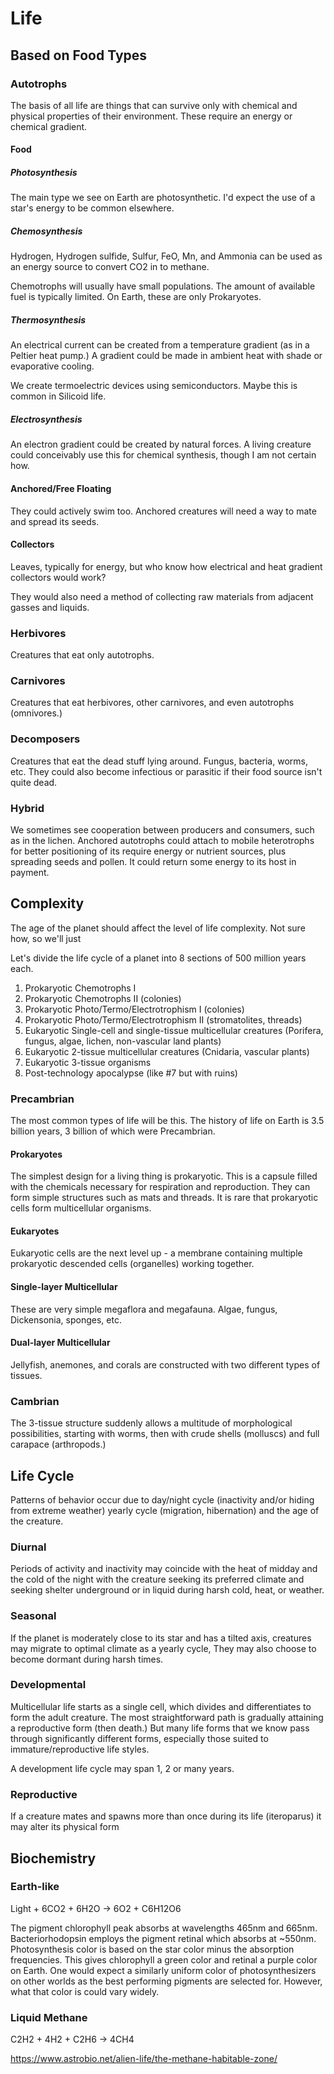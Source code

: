 Life
====

Based on Food Types
-------------------

### Autotrophs

The basis of all life are things that can survive only with chemical and physical properties of their environment. These require an energy or chemical gradient.

#### Food

##### Photosynthesis

The main type we see on Earth are photosynthetic. I'd expect the use of a star's energy to be common elsewhere.

##### Chemosynthesis

Hydrogen, Hydrogen sulfide, Sulfur, FeO, Mn, and Ammonia can be used as an energy source to convert CO2 in to methane.

Chemotrophs will usually have small populations. The amount of available fuel is typically limited. On Earth, these are only Prokaryotes.

##### Thermosynthesis

An electrical current can be created from a temperature gradient (as in a Peltier heat pump.) A gradient could be made in ambient heat with shade or evaporative cooling.

We create termoelectric devices using semiconductors. Maybe this is common in Silicoid life.

##### Electrosynthesis

An electron gradient could be created by natural forces. A living creature could conceivably use this for chemical synthesis, though I am not certain how.

#### Anchored/Free Floating

They could actively swim too. Anchored creatures will need a way to mate and spread its seeds.

#### Collectors

Leaves, typically for energy, but who know how electrical and heat gradient collectors would work?

They would also need a method of collecting raw materials from adjacent gasses and liquids.

### Herbivores

Creatures that eat only autotrophs.

### Carnivores

Creatures that eat herbivores, other carnivores, and even autotrophs (omnivores.)

### Decomposers

Creatures that eat the dead stuff lying around. Fungus, bacteria, worms, etc. They could also become infectious or parasitic if their food source isn't quite dead.

### Hybrid

We sometimes see cooperation between producers and consumers, such as in the lichen. Anchored autotrophs could attach to mobile heterotrophs for better positioning of its require energy or nutrient sources, plus spreading seeds and pollen. It could return some energy to its host in payment.

Complexity
----------

The age of the planet should affect the level of life complexity. Not sure how, so we'll just

Let's divide the life cycle of a planet into 8 sections of 500 million years each.

1. Prokaryotic Chemotrophs I
2. Prokaryotic Chemotrophs II (colonies)
3. Prokaryotic Photo/Termo/Electrotrophism I (colonies)
4. Prokaryotic Photo/Termo/Electrotrophism II (stromatolites, threads)
5. Eukaryotic Single-cell and single-tissue multicellular creatures (Porifera, fungus, algae, lichen, non-vascular land plants)
6. Eukaryotic 2-tissue multicellular creatures (Cnidaria, vascular plants)
7. Eukaryotic 3-tissue organisms
8. Post-technology apocalypse (like #7 but with ruins)

### Precambrian

The most common types of life will be this. The history of life on Earth is 3.5 billion years, 3 billion of which were Precambrian.

#### Prokaryotes

The simplest design for a living thing is prokaryotic. This is a capsule filled with the chemicals necessary for respiration and reproduction. They can form simple structures such as mats and threads. It is rare that prokaryotic cells form multicellular organisms.

#### Eukaryotes

Eukaryotic cells are the next level up - a membrane containing multiple prokaryotic descended cells (organelles) working together.

#### Single-layer Multicellular

These are very simple megaflora and megafauna. Algae, fungus, Dickensonia, sponges, etc.

#### Dual-layer Multicellular

Jellyfish, anemones, and corals are constructed with two different types of tissues.

### Cambrian

The 3-tissue structure suddenly allows a multitude of morphological possibilities, starting with worms, then with crude shells (molluscs) and full carapace (arthropods.)

Life Cycle
----------

Patterns of behavior occur due to day/night cycle (inactivity and/or hiding from extreme weather) yearly cycle (migration, hibernation) and the age of the creature.

### Diurnal

Periods of activity and inactivity may coincide with the heat of midday and the cold of the night with the creature seeking its preferred climate and seeking shelter underground or in liquid during harsh cold, heat, or weather.

### Seasonal

If the planet is moderately close to its star and has a tilted axis, creatures may migrate to optimal climate as a yearly cycle, They may also choose to become dormant during harsh times.

### Developmental

Multicellular life starts as a single cell, which divides and differentiates to form the adult creature. The most straightforward path is gradually attaining a reproductive form (then death.) But many life forms that we know pass through significantly different forms, especially those suited to immature/reproductive life styles.

A development life cycle may span 1, 2 or many years.

### Reproductive

If a creature mates and spawns more than once during its life (iteroparus) it may alter its physical form

Biochemistry
------------

### Earth-like

Light + 6CO2 + 6H2O -> 6O2 + C6H12O6

The pigment chlorophyll peak absorbs at wavelengths 465nm and 665nm. Bacteriorhodopsin employs the pigment retinal which absorbs at ~550nm. Photosynthesis color is based on the star color minus the absorption frequencies. This gives chlorophyll a green color and retinal a purple color on Earth. One would expect a similarly uniform color of photosynthesizers on other worlds as the best performing pigments are selected for. However, what that color is could vary widely.

### Liquid Methane

C2H2 + 4H2 + C2H6 -> 4CH4

https://www.astrobio.net/alien-life/the-methane-habitable-zone/